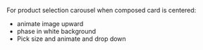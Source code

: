 For product selection carousel when composed card is centered:

- animate image upward
- phase in white background
- Pick size and animate and drop down
